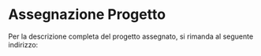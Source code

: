 # Assegnazione Progetto

Per la descrizione completa del progetto assegnato, si rimanda al seguente indirizzo:

